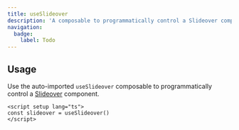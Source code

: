 ```yaml
---
title: useSlideover
description: 'A composable to programmatically control a Slideover component.'
navigation:
  badge:
    label: Todo
---
```


## Usage

Use the auto-imported `useSlideover` composable to programmatically control a [Slideover](/components/slideover) component.

```vue
<script setup lang="ts">
const slideover = useSlideover()
</script>
```
